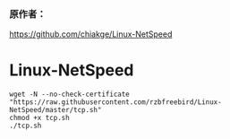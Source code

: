 ### 原作者：
 https://github.com/chiakge/Linux-NetSpeed

# Linux-NetSpeed
```
wget -N --no-check-certificate "https://raw.githubusercontent.com/rzbfreebird/Linux-NetSpeed/master/tcp.sh"
chmod +x tcp.sh
./tcp.sh
```
